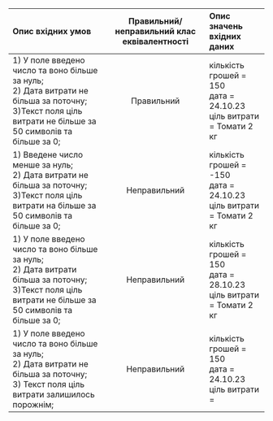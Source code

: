 |Опис вхідних умов|Правильний/неправильний клас еквівалентності|Опис значень вхідних даних|
|:-----|:-----:|:-----|
|1) У поле введено число та воно більше за нуль;<br> 2) Дата витрати не більша за поточну; <br> 3)Текст поля ціль витрати не більше за 50 символів та більше за 0; <br> |Правильний|кількість грошей = 150<br> дата = 24.10.23 <br> ціль витрати = Томати 2 кг|
|1) Введене число менше за нуль;<br> 2) Дата витрати не більша за поточну; <br> 3)Текст поля ціль витрати на більше за 50 символів та більше за 0; <br> |Неправильний|кількість грошей = -150 <br> дата = 24.10.23 <br> ціль витрати = Томати 2 кг|
|1) У поле введено число та воно більше за нуль;<br> 2) Дата витрати більша за поточну; <br> 3)Текст поля ціль витрати не більше за 50 символів та більше за 0;<br> |Неправильний|кількість грошей = 150<br> дата = 28.10.23 <br> ціль витрати = Томати 2 кг|
|1) У поле введено число та воно більше за нуль;<br> 2) Дата витрати не більша за поточну;<br> 3) Текст поля ціль витрати залишилось порожнім;<br> |Неправильний|кількість грошей = 150<br> дата = 24.10.23 <br> ціль витрати =|
